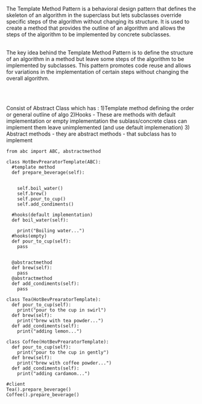 
The Template Method Pattern is a behavioral design pattern that defines the skeleton of an algorithm in the superclass but lets subclasses override specific steps of the algorithm without changing its structure. 
It is used to create a method that provides the outline of an algorithm and allows the steps of the algorithm to be implemented by concrete subclasses.<br><br>

The key idea behind the Template Method Pattern is to define the structure of an algorithm in a method but leave some steps of the algorithm to be implemented by subclasses.
This pattern promotes code reuse and allows for variations in the implementation of certain steps without changing the overall algorithm.

<br><br>

Consist of Abstract Class which has :
1)Template method  defining the order or general outline of algo 
2)Hooks - These are methods with default implementation or empty implementation 
the sublass/concrete class can implement them leave unimplemented (and use default implemenation)
3) Abstract methods - they are abstract methods - that subclass has to implement 


```
from abc import ABC, abstractmethod

class HotBevPrearatorTemplate(ABC):
  #template method
  def prepare_beverage(self):
    
    
    self.boil_water()
    self.brew()
    self.pour_to_cup()
    self.add_condiments()
  
  #hooks(default implementation)
  def boil_water(self):
    
    print("Boiling water...")
  #hooks(empty)
  def pour_to_cup(self):
    pass
  
  
  @abstractmethod    
  def brew(self):
    pass
  @abstractmethod
  def add_condiments(self):
    pass
  
class Tea(HotBevPrearatorTemplate):
  def pour_to_cup(self):
    print("pour to the cup in swirl")
  def brew(self):
    print("brew with tea powder...")
  def add_condiments(self):
    print("adding lemon...")
  
class Coffee(HotBevPrearatorTemplate):
  def pour_to_cup(self):
    print("pour to the cup in gently")
  def brew(self):
    print("brew with coffee powder...")
  def add_condiments(self):
    print("adding cardamom...")
    
#client
Tea().prepare_beverage()
Coffee().prepare_beverage()
    
